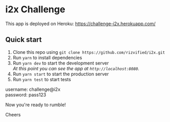 # i2x Challenge

This app is deployed on Heroku: https://challenge-i2x.herokuapp.com/

## Quick start

1. Clone this repo using `git clone https://github.com/rizvified/i2x.git`
1. Run `yarn` to install dependencies
1. Run `yarn dev` to start the development server <br />
   *At this point you can see the app at `http://localhost:8080`.*
1. Run `yarn start` to start the production server
1. Run `yarn test` to start tests

username: challenge@i2x  <br />
password: pass123

Now you're ready to rumble!

Cheers
